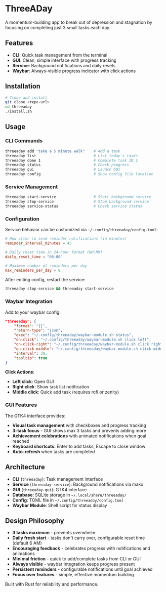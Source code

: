 # ThreeADay

A momentum-building app to break out of depression and stagnation by focusing on completing just 3 small tasks each day.

## Features

- **CLI**: Quick task management from the terminal
- **GUI**: Clean, simple interface with progress tracking  
- **Service**: Background notifications and daily resets
- **Waybar**: Always-visible progress indicator with click actions

## Installation

```bash
# Clone and install
git clone <repo-url>
cd threeaday
./install.sh
```

## Usage

### CLI Commands
```bash
threeaday add "take a 5 minute walk"    # Add a task
threeaday list                          # List today's tasks  
threeaday done 1                        # Complete task ID 1
threeaday status                        # Check progress
threeaday gui                           # Launch GUI
threeaday config                        # Show config file location
```

### Service Management
```bash
threeaday start-service                 # Start background service
threeaday stop-service                  # Stop background service
threeaday service-status                # Check service status
```

### Configuration

Service behavior can be customized via `~/.config/threeaday/config.toml`:

```toml
# How often to send reminder notifications (in minutes)
reminder_interval_minutes = 45

# Daily reset time in 24-hour format (HH:MM) 
daily_reset_time = "06:00"

# Maximum number of reminders per day
max_reminders_per_day = 8
```

After editing config, restart the service:
```bash
threeaday stop-service && threeaday start-service
```

### Waybar Integration

Add to your waybar config:
```json
"threeaday": {
    "format": "{}",
    "return-type": "json", 
    "exec": "~/.config/threeaday/waybar-module.sh status",
    "on-click": "~/.config/threeaday/waybar-module.sh click left",
    "on-click-right": "~/.config/threeaday/waybar-module.sh click right", 
    "on-click-middle": "~/.config/threeaday/waybar-module.sh click middle",
    "interval": 30,
    "tooltip": true
}
```

**Click Actions:**
- **Left click**: Open GUI
- **Right click**: Show task list notification
- **Middle click**: Quick add task (requires rofi or zenity)

### GUI Features

The GTK4 interface provides:
- **Visual task management** with checkboxes and progress tracking
- **3-task focus** - GUI shows max 3 tasks and prevents adding more
- **Achievement celebrations** with animated notifications when goal reached
- **Keyboard shortcuts**: Enter to add tasks, Escape to close window
- **Auto-refresh** when tasks are completed

## Architecture

- **CLI** (`threeaday`): Task management interface
- **Service** (`threeaday-service`): Background notifications via mako
- **GUI** (`threeaday-gui`): GTK4 interface  
- **Database**: SQLite storage in `~/.local/share/threeaday/`
- **Config**: TOML file in `~/.config/threeaday/config.toml`
- **Waybar Module**: Shell script for status display

## Design Philosophy

- **3 tasks maximum** - prevents overwhelm
- **Daily fresh start** - tasks don't carry over, configurable reset time (default 6 AM)
- **Encouraging feedback** - celebrates progress with notifications and animations
- **Minimal friction** - quick to add/complete tasks from CLI or GUI
- **Always visible** - waybar integration keeps progress present
- **Persistent reminders** - configurable notifications until goal achieved
- **Focus over features** - simple, effective momentum building

Built with Rust for reliability and performance.